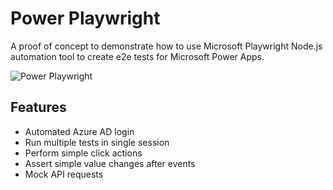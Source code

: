 # Power Playwright

A proof of concept to demonstrate how to use Microsoft Playwright Node.js automation tool to create e2e tests for Microsoft Power Apps.

![Power Playwright](power-playwright.gif)

## Features

- Automated Azure AD login
- Run multiple tests in single session
- Perform simple click actions
- Assert simple value changes after events
- Mock API requests
